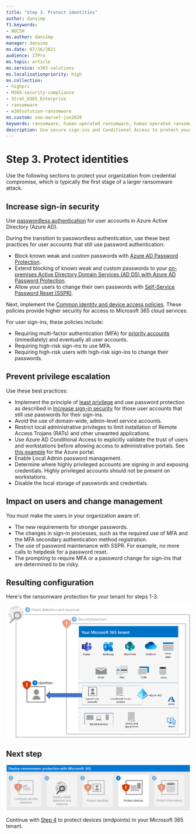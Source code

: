 ```yaml
---
title: "Step 3. Protect identities"
author: dansimp
f1.keywords:
- NOCSH
ms.author: dansimp
manager: dansimp
ms.date: 07/16/2021
audience: ITPro
ms.topic: article
ms.service: o365-solutions
ms.localizationpriority: high
ms.collection:
- highpri
- M365-security-compliance
- Strat_O365_Enterprise
- ransomware
- m365solution-ransomware
ms.custom: seo-marvel-jun2020
keywords: ransomware, human-operated ransomware, human operated ransomware, HumOR, extortion attack, ransomware attack, encryption, cryptovirology, zero trust
description: Use secure sign-ins and Conditional Access to protect your Microsoft 365 resources from ransomware attacks.
---
```


# Step 3. Protect identities

Use the following sections to protect your organization from credential compromise, which is typically the first stage of a larger ransomware attack.

## Increase sign-in security

Use [passwordless authentication](/azure/active-directory/authentication/howto-authentication-passwordless-deployment) for user accounts in Azure Active Directory (Azure AD).

During the transition to passwordless authentication, use these best practices for user accounts that still use password authentication:

- Block known weak and custom passwords with [Azure AD Password Protection](/azure/active-directory/authentication/concept-password-ban-bad).
- Extend blocking of known weak and custom passwords to your [on-premises Active Directory Domain Services (AD DS) with Azure AD Password Protection](/azure/active-directory/authentication/concept-password-ban-bad-on-premises).
- Allow your users to change their own passwords with [Self-Service Password Reset (SSPR)](/azure/active-directory/authentication/concept-sspr-howitworks).

Next, implement the [Common identity and device access policies](/microsoft-365/security/office-365-security/zero-trust-identity-device-access-policies-common). These policies provide higher security for access to Microsoft 365 cloud services. 

For user sign-ins, these policies include:

- Requiring multi-factor authentication (MFA) for [priority accounts](/microsoft-365/admin/setup/priority-accounts) (immediately) and eventually all user accounts.
- Requiring high-risk sign-ins to use MFA.
- Requiring high-risk users with high-risk sign-ins to change their passwords.

## Prevent privilege escalation

Use these best practices:

- Implement the principle of [least privilege](/windows-server/identity/ad-ds/plan/security-best-practices/implementing-least-privilege-administrative-models) and use password protection as described in [Increase sign-in security](#increase-sign-in-security) for those user accounts that still use passwords for their sign-ins. 
- Avoid the use of domain-wide, admin-level service accounts. 
- Restrict local administrative privileges to limit installation of Remote Access Trojans (RATs) and other unwanted applications.
- Use Azure AD Conditional Access to explicitly validate the trust of users and workstations before allowing access to administrative portals. See [this example](/azure/active-directory/conditional-access/howto-conditional-access-policy-azure-management) for the Azure portal.
- Enable Local Admin password management.
- Determine where highly privileged accounts are signing in and exposing credentials. Highly privileged accounts should not be present on workstations.
- Disable the local storage of passwords and credentials.

## Impact on users and change management

You must make the users in your organization aware of:

- The new requirements for stronger passwords.
- The changes in sign-in processes, such as the required use of MFA and the MFA secondary authentication method registration.
- The use of password maintenance with SSPR. For example, no more calls to helpdesk for a password reset.
- The prompting to require MFA or a password change for sign-ins that are determined to be risky.

## Resulting configuration

Here's the ransomware protection for your tenant for steps 1-3.

![Ransomware protection for your Microsoft 365 tenant after Step 3](../media/ransomware-protection-microsoft-365/ransomware-protection-microsoft-365-architecture-step3.png)

## Next step

[![Step 4 for ransomware protection with Microsoft 365](../media/ransomware-protection-microsoft-365/ransomware-protection-microsoft-365-step4.png)](ransomware-protection-microsoft-365-devices.md)

Continue with [Step 4](ransomware-protection-microsoft-365-devices.md) to protect devices (endpoints) in your Microsoft 365 tenant. 
